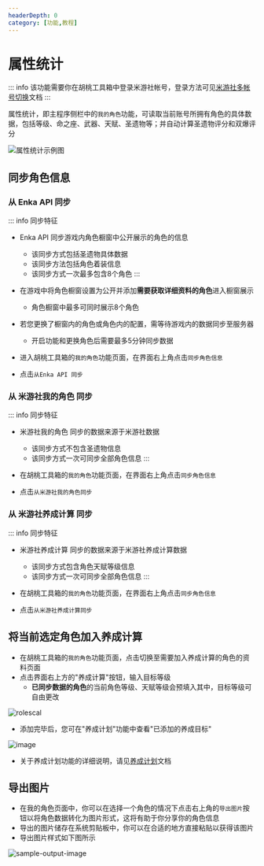 ```yaml
---
headerDepth: 0
category: [功能,教程]
---
```


# 属性统计  

::: info
该功能需要你在胡桃工具箱中登录米游社帐号，登录方法可见[米游社多帐号切换](mhy-account-switch.md)文档
:::

属性统计，即主程序侧栏中的`我的角色`功能，可读取当前账号所拥有角色的具体数据，包括等级、命之座、武器、天赋、圣遗物等；并自动计算圣遗物评分和双爆评分  
      
![属性统计示例图](https://img.alicdn.com/imgextra/i3/1797064093/O1CN016ZFB021g6du6Xvrbv_!!1797064093.png)  

## 同步角色信息
### 从 Enka API 同步  

::: info 同步特征
- Enka API 同步游戏内角色橱窗中公开展示的角色的信息
  - 该同步方式包括圣遗物具体数据
  - 该同步方法包括角色着装信息
  - 该同步方式一次最多包含8个角色
:::  
    
- 在游戏中将角色橱窗设置为公开并添加**需要获取详细资料的角色**进入橱窗展示
  - 角色橱窗中最多可同时展示8个角色
- 若您更换了橱窗内的角色或角色内的配置，需等待游戏内的数据同步至服务器
  - 开启功能和更换角色后需要最多5分钟同步数据
- 进入胡桃工具箱的`我的角色`功能页面，在界面右上角点击`同步角色信息`
- 点击`从Enka API 同步` 
      
### 从 米游社我的角色 同步   
::: info 同步特征
- 米游社我的角色 同步的数据来源于米游社数据
  - 该同步方式不包含圣遗物信息
  - 该同步方式一次可同步全部角色信息
:::

- 在胡桃工具箱的`我的角色`功能页面，在界面右上角点击`同步角色信息`
- 点击`从米游社我的角色同步`
     
 ### 从 米游社养成计算 同步   
::: info 同步特征
- 米游社养成计算 同步的数据来源于米游社养成计算数据
  - 该同步方式包含角色天赋等级信息
  - 该同步方式一次可同步全部角色信息
  :::

- 在胡桃工具箱的`我的角色`功能页面，在界面右上角点击`同步角色信息`
- 点击`从米游社养成计算同步`
    
## 将当前选定角色加入养成计算   
  
- 在胡桃工具箱的`我的角色`功能页面，点击切换至需要加入养成计算的角色的资料页面
- 点击界面右上方的"养成计算"按钮，输入目标等级
  - **已同步数据的角色**的当前角色等级、天赋等级会预填入其中，目标等级可自由更改
   
![rolescal](https://img.alicdn.com/imgextra/i2/1797064093/O1CN01Ju0wyK1g6du2L9Kw0_!!1797064093.png)  
  
 - 添加完毕后，您可在"养成计划"功能中查看"已添加的养成目标"  
   
![image](https://img.alicdn.com/imgextra/i4/1797064093/O1CN01DgRS5n1g6du0Do41z_!!1797064093.png)  
   
 - 关于养成计划功能的详细说明，请见[养成计划](develop-plan.md)文档
  
## 导出图片
- 在我的角色页面中，你可以在选择一个角色的情况下点击右上角的`导出图片`按钮以将角色数据转化为图片形式，这将有助于你分享你的角色信息
- 导出的图片储存在系统剪贴板中，你可以在合适的地方直接粘贴以获得该图片
- 导出图片样式如下图所示

![sample-output-image](https://img.alicdn.com/imgextra/i3/1797064093/O1CN01ah7JlQ1g6du4WrI0A_!!1797064093.png)
